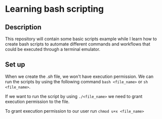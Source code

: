 # Learning bash scripting

## Description

This repository will contain some basic scripts example while I learn how to create bash scripts to automate different commands and workflows that could be executed through a terminal emulator.

## Set up

When we create the _.sh_ file, we won't have execution permission. We can run the scripts by using the following command `bash <file_name>` or `sh <file_name>`.

If we want to run the script by using `./<file_name>` we need to grant execution permission to the file.

To grant execution permission to our user run `chmod u+x <file_name>`